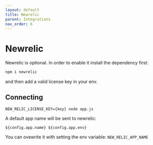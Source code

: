 ```yaml
---
layout: default
title: Newrelic
parent: Integrations
nav_order: 6
---
```


# Newrelic

Newrelic is optional. In order to enable it install the dependency first:

```sh
npm i newrelic
```

and then add a valid license key in your env.

## Connecting

`NEW_RELIC_LICENSE_KEY={key} node app.js`

A default app name will be sent to newrelic:

`${config.app.name} ${config.app.env}`

You can ovewrite it with setting the env variable: `NEW_RELIC_APP_NAME`